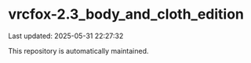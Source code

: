 # vrcfox-2.3_body_and_cloth_edition

Last updated: 2025-05-31 22:27:32

This repository is automatically maintained.
